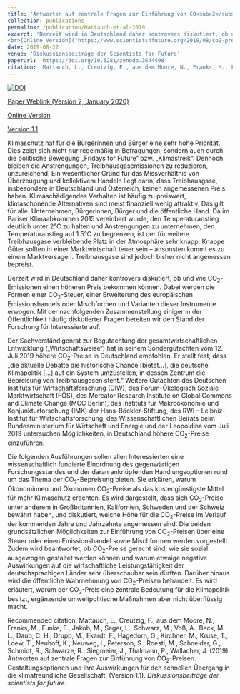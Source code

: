 ```yaml
---
title: 'Antworten auf zentrale Fragen zur Einführung von CO<sub>2</sub>-Preisen. Gestaltungsoptionen und ihre Auswirkungen für den schnellen Übergang in die klimafreundliche Gesellschaft'
collection: publications
permalink: /publication/Mattauch-et-al-2019
excerpt: 'Derzeit wird in Deutschland daher kontrovers diskutiert, ob und wie CO<sub>2</sub>-Emissionen einen höheren Preis bekommen können. Dabei werden die Formen einer CO<sub>2</sub>-Steuer, einer Erweiterung des europäischen Emissionshandels oder Mischformen und Varianten dieser Instrumente erwogen.  Mit der nachfolgenden Zusammenstellung einiger in der Öffentlichkeit häufig diskutierter Fragen bereiten wir den Stand der Forschung für Interessierte auf.<br>
<br>[Online Version]("https://www.scientists4future.org/2019/08/co2-preis-klimafreundliche-gesellschaft/")<br>'
date: 2019-08-22
venue: 'Diskussionsbeiträge der Scientists for Future'
paperurl: 'https://doi.org/10.5281/zenodo.3644498'
citation: 'Mattauch, L., Creutzig, F., aus dem Moore, N., Franks, M., Funke, F., Jakob, M., Sager, L., Schwarz, M., Voß, A., Beck, M. L., Daub, C. H., Drupp, M., Ekardt, F., Hagedorn, G., Kirchner, M., Kruse, T., Loew, T., Neuhoff, K., Neuweg, I., Peterson, S., Roesti, M., Schneider, G., Schmidt, R., Schwarze, R., Siegmeier, J., Thalmann, P., Wallacher, J. (2019). Antworten auf zentrale Fragen zur Einführung von CO<sub>2</sub>-Preisen. Gestaltungsoptionen und ihre Auswirkungen für den schnellen Übergang in die klimafreundliche Gesellschaft. (Version 2). <i>Diskussionsbeiträge der scientists for future</i>.'
---
```


<a href="https://doi.org/10.5281/zenodo.3644498"><img src="https://zenodo.org/badge/DOI/10.5281/zenodo.3644498.svg" alt="DOI"></a>

[Paper Weblink (Version 2, January 2020)](http://doi.org/10.5281/zenodo.3371150)

[Online Version](https://www.scientists4future.org/2019/08/co2-preis-klimafreundliche-gesellschaft/)

[Version 1.1](https://zenodo.org/record/3371150#.XxroYJ4zaTE)

Klimaschutz hat für die Bürgerinnen und Bürger eine sehr hohe Priorität. Dies zeigt sich nicht nur regelmäßig in Befragungen, sondern auch durch die politische Bewegung „Fridays for Future“ bzw.  „Klimastreik“. Dennoch bleiben die Anstrengungen, Treibhausgasemissionen zu reduzieren, unzureichend. Ein wesentlicher Grund für das Missverhältnis von Überzeugung und kollektivem Handeln liegt darin, dass Treibhausgase, insbesondere in Deutschland und Österreich, keinen angemessenen Preis haben. Klimaschädigendes Verhalten ist häufig zu preiswert, klimaschonende Alternativen sind meist finanziell wenig attraktiv. Das gilt für alle: Unternehmen, Bürgerinnen, Bürger und die öffentliche Hand. Da im Pariser Klimaabkommen 2015 vereinbart wurde, den Temperaturanstieg deutlich unter 2°C zu halten und Anstrengungen zu unternehmen, den Temperaturanstieg auf 1.5°C zu begrenzen, ist der für weitere Treibhausgase verbleibende Platz in der Atmosphäre sehr knapp. Knappe Güter sollten in einer Marktwirtschaft teuer sein – ansonsten kommt es zu einem Marktversagen. Treibhausgase sind jedoch bisher nicht angemessen bepreist.

Derzeit wird in Deutschland daher kontrovers diskutiert, ob und wie CO<sub>2</sub>-Emissionen einen höheren Preis bekommen können. Dabei werden die Formen einer CO<sub>2</sub>-Steuer, einer Erweiterung des europäischen Emissionshandels oder Mischformen und Varianten dieser Instrumente erwogen.  Mit der nachfolgenden Zusammenstellung einiger in der Öffentlichkeit häufig diskutierter Fragen bereiten wir den Stand der Forschung für Interessierte auf.

Der Sachverständigenrat zur Begutachtung der gesamtwirtschaftlichen Entwicklung („Wirtschaftsweise“) hat in seinem Sondergutachten vom 12. Juli 2019 höhere CO<sub>2</sub>-Preise in Deutschland empfohlen. Er stellt fest, dass „die aktuelle Debatte die historische Chance [bietet...], die deutsche Klimapolitik [...] auf ein System umzustellen, in dessen Zentrum die Bepreisung von Treibhausgasen steht.“ Weitere Gutachten des Deutschen Instituts für Wirtschaftsforschung (DIW), des Forum-Ökologisch Soziale Marktwirtschaft (FÖS), des Mercator Research Institute on Global Commons and Climate Change (MCC Berlin), des Instituts für Makroökonomie und Konjunkturforschung (IMK) der Hans-Böckler-Stiftung, des RWI – Leibniz-Institut für Wirtschaftsforschung, des Wissenschaftlichen Beirats beim Bundesministerium für Wirtschaft und Energie und der Leopoldina vom Juli 2019 untersuchen Möglichkeiten, in Deutschland höhere CO<sub>2</sub>-Preise einzuführen.

Die folgenden Ausführungen sollen allen Interessierten eine wissenschaftlich fundierte Einordnung des gegenwärtigen Forschungsstandes und der daran anknüpfenden Handlungsoptionen rund um das Thema der CO<sub>2</sub>-Bepreisung bieten. Sie erklären, warum Ökonominnen und Ökonomen CO<sub>2</sub>-Preise als das kostengünstigste Mittel für mehr Klimaschutz erachten. Es wird dargestellt, dass sich CO<sub>2</sub>-Preise unter anderem in Großbritannien, Kalifornien, Schweden und der Schweiz bewährt haben, und diskutiert, welche Höhe für die CO<sub>2</sub>-Preise im Verlauf der kommenden Jahre und Jahrzehnte angemessen sind. Die beiden grundsätzlichen Möglichkeiten zur Einführung von CO<sub>2</sub>-Preisen über eine Steuer oder einen Emissionshandel sowie Mischformen werden vorgestellt. Zudem wird beantwortet, ob CO<sub>2</sub>-Preise gerecht sind, wie sie sozial ausgewogen gestaltet werden können und warum etwaige negative Auswirkungen auf die wirtschaftliche Leistungsfähigkeit der deutschsprachigen Länder sehr überschaubar sein dürften. Darüber hinaus wird die öffentliche Wahrnehmung von CO<sub>2</sub>-Preisen behandelt. Es wird erläutert, warum der CO<sub>2</sub>-Preis eine zentrale Bedeutung für die Klimapolitik besitzt, ergänzende umweltpolitische Maßnahmen aber nicht überflüssig macht.

Recommended citation: Mattauch, L., Creutzig, F., aus dem Moore, N., Franks, M., Funke, F., Jakob, M., Sager, L., Schwarz, M., Voß, A., Beck, M. L., Daub, C. H., Drupp, M., Ekardt, F., Hagedorn, G., Kirchner, M., Kruse, T., Loew, T., Neuhoff, K., Neuweg, I., Peterson, S., Roesti, M., Schneider, G., Schmidt, R., Schwarze, R., Siegmeier, J., Thalmann, P., Wallacher, J. (2019). Antworten auf zentrale Fragen zur Einführung von CO<sub>2</sub>-Preisen. Gestaltungsoptionen und ihre Auswirkungen für den schnellen Übergang in die klimafreundliche Gesellschaft. (Version 1.1). <i>Diskussionsbeiträge der scientists for future</i>.
